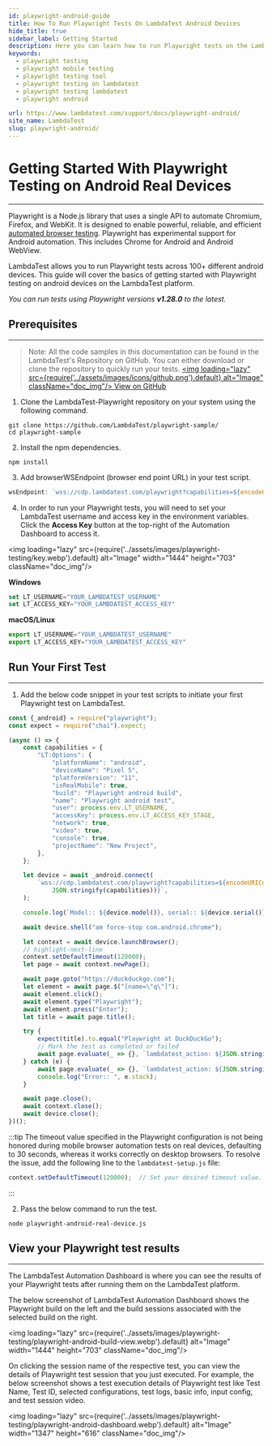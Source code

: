 ```yaml
---
id: playwright-android-guide
title: How To Run Playwright Tests On LambdaTest Android Devices
hide_title: true
sidebar_label: Getting Started
description: Here you can learn how to run Playwright tests on the LambdaTest android devices.
keywords:
  - playwright testing
  - playwright mobile testing
  - playwright testing tool
  - playwright testing on lambdatest
  - playwright testing lambdatest
  - playwright android

url: https://www.lambdatest.com/support/docs/playwright-android/
site_name: LambdaTest
slug: playwright-android/
---
```

<script type="application/ld+json"
      dangerouslySetInnerHTML={{ __html: JSON.stringify({
       "@context": "https://schema.org",
        "@type": "BreadcrumbList",
        "itemListElement": [{
          "@type": "ListItem",
          "position": 1,
          "name": "LambdaTest",
          "item": "https://www.lambdatest.com"
        },{
          "@type": "ListItem",
          "position": 2,
          "name": "Support",
          "item": "https://www.lambdatest.com/support/docs/"
        },{
          "@type": "ListItem",
          "position": 3,
          "name": "Getting Started With Playwright Testing",
          "item": "https://www.lambdatest.com/support/docs/playwright-testing/"
        }]
      })
    }}
></script>

# Getting Started With Playwright Testing on Android Real Devices
* * *
Playwright is a Node.js library that uses a single API to automate Chromium, Firefox, and WebKit. It is designed to enable powerful, reliable, and efficient [automated browser testing](https://www.lambdatest.com/automated-browser-testing). Playwright has experimental support for Android automation. This includes Chrome for Android and Android WebView.

LambdaTest allows you to run Playwright tests across 100+ different android devices. This guide will cover the basics of getting started with Playwright testing on android devices on the LambdaTest platform.


*You can run tests using Playwright versions **v1.28.0** to the latest.*

## Prerequisites
***

>Note: All the code samples in this documentation can be found in the LambdaTest's Repository on GitHub. You can either download or clone the repository to quickly run your tests.
<a href="https://github.com/LambdaTest/playwright-sample/" className="github__anchor"><img loading="lazy" src={require('../assets/images/icons/github.png').default} alt="Image"  className="doc_img"/> View on GitHub</a>

1. Clone the LambdaTest-Playwright repository on your system using the following command.
```
git clone https://github.com/LambdaTest/playwright-sample/
cd playwright-sample
```

2. Install the npm dependencies.

```
npm install
```

3. Add browserWSEndpoint (browser end point URL) in your test script.

```js
wsEndpoint: `wss://cdp.lambdatest.com/playwright?capabilities=${encodeURIComponent(JSON.stringify(capabilities))}`
```

4. In order to run your Playwright tests, you will need to set your LambdaTest username and access key in the environment variables. Click the **Access Key** button at the top-right of the Automation Dashboard to access it.

<img loading="lazy" src={require('../assets/images/playwright-testing/key.webp').default} alt="Image" width="1444" height="703"  className="doc_img"/>


**Windows**

```js
set LT_USERNAME="YOUR_LAMBDATEST_USERNAME"
set LT_ACCESS_KEY="YOUR_LAMBDATEST_ACCESS_KEY"
```

**macOS/Linux**

```js
export LT_USERNAME="YOUR_LAMBDATEST_USERNAME"
export LT_ACCESS_KEY="YOUR_LAMBDATEST_ACCESS_KEY"
```

## Run Your First Test
---

1. Add the below code snippet in your test scripts to initiate your first Playwright test on LambdaTest.

```javascript title="lambdatest-setup.js"
const {_android} = require("playwright");
const expect = require("chai").expect;

(async () => {
    const capabilities = {
        "LT:Options": {
            "platformName": "android",
            "deviceName": "Pixel 5",
            "platformVersion": "11",
            "isRealMobile": true,
            "build": "Playwright android build",
            "name": "Playwright android test",
            "user": process.env.LT_USERNAME,
            "accessKey": process.env.LT_ACCESS_KEY_STAGE,
            "network": true,
            "video": true,
            "console": true,
            "projectName": "New Project",
        },
    };

    let device = await _android.connect(
        `wss://cdp.lambdatest.com/playwright?capabilities=${encodeURIComponent(
            JSON.stringify(capabilities))}`,
    );

    console.log(`Model:: ${device.model()}, serial:: ${device.serial()}`);

    await device.shell("am force-stop com.android.chrome");

    let context = await device.launchBrowser();
    // highlight-next-line
    context.setDefaultTimeout(120000);
    let page = await context.newPage();

    await page.goto("https://duckduckgo.com");
    let element = await page.$("[name=\"q\"]");
    await element.click();
    await element.type("Playwright");
    await element.press("Enter");
    let title = await page.title();

    try {
        expect(title).to.equal("Playwright at DuckDuckGo");
        // Mark the test as completed or failed
        await page.evaluate(_ => {}, `lambdatest_action: ${JSON.stringify({ action: "setTestStatus", arguments: {status: "passed", remark: "Assertions passed" },})}`);
    } catch (e) {
        await page.evaluate(_ => {}, `lambdatest_action: ${JSON.stringify({action: "setTestStatus", arguments: { status: "failed", remark: e.stack }})}`);
        console.log("Error:: ", e.stack);
    }

    await page.close();
    await context.close();
    await device.close();
})();
```

:::tip
The timeout value specified in the Playwright configuration is not being honored during mobile browser automation tests on real devices, defaulting to 30 seconds, whereas it works correctly on desktop browsers. To resolve the issue, add the following line to the `lambdatest-setup.js` file:

```javascript
context.setDefaultTimeout(120000);  // Set your desired timeout value.
```
:::


2. Pass the below command to run the test.

```
node playwright-android-real-device.js
```

## View your Playwright test results
***

The LambdaTest Automation Dashboard is where you can see the results of your Playwright tests after running them on the LambdaTest platform. 

The below screenshot of LambdaTest Automation Dashboard shows the Playwright build on the left and the build sessions associated with the selected build on the right.

<img loading="lazy" src={require('../assets/images/playwright-testing/playwright-android-build-view.webp').default} alt="Image" width="1444" height="703"  className="doc_img"/>

On clicking the session name of the respective test, you can view the details of Playwright test session that you just executed. For example, the below screenshot shows a test execution details of Playwright test like Test Name, Test ID, selected configurations, test logs, basic info, input config, and test session video. 

<img loading="lazy" src={require('../assets/images/playwright-testing/playwright-android-dashboard.webp').default} alt="Image" width="1347" height="616"  className="doc_img"/>
